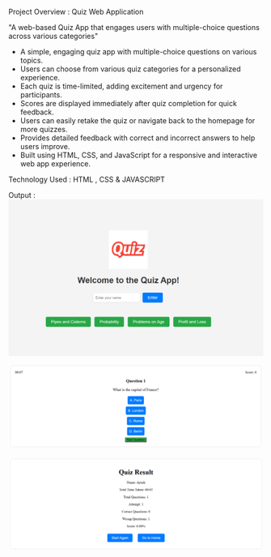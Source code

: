 Project Overview : Quiz Web Application

"A web-based Quiz App that engages users with multiple-choice questions across various categories"

* A simple, engaging quiz app with multiple-choice questions on various topics.
* Users can choose from various quiz categories for a personalized experience.
* Each quiz is time-limited, adding excitement and urgency for participants.
* Scores are displayed immediately after quiz completion for quick feedback.
* Users can easily retake the quiz or navigate back to the homepage for more quizzes.
* Provides detailed feedback with correct and incorrect answers to help users improve.
* Built using HTML, CSS, and JavaScript for a responsive and interactive web app experience.

Technology Used : HTML , CSS & JAVASCRIPT

Output : 
![image alt](https://github.com/ayushmoudekar/Quiz-Web-Application/blob/0d466a8a7ccdc048d0caee399eded71488df0e66/Output%201.png)

![image alt](https://github.com/ayushmoudekar/Quiz-Web-Application/blob/0d466a8a7ccdc048d0caee399eded71488df0e66/Output%202.png)

![image alt](https://github.com/ayushmoudekar/Quiz-Web-Application/blob/0d466a8a7ccdc048d0caee399eded71488df0e66/Output%203.png)
